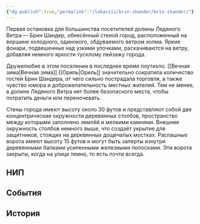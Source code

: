 ```yaml
---
{"dg-publish":true,"permalink":"/lokaczii/brin-shander/brin-shander/"}
---
```



Первая остановка для большинства посетителей долины Ледяного Ветра — Брин Шандер, обнесённый стеной город, расположенный на вершине холодного, одинокого, обдуваемого ветром холма. Яркие фонари, подвешенные над узкими улочками, раскачиваются на ветру, добавляя немного яркости тусклому пейзажу города. 

Дружелюбие в этом поселении в последнее время поутихло. [[Вечная зима\|Вечная зима]] [[Ориль\|Ориль]] значительно сократила количество гостей Брин Шандера, от чего сильно пострадала торговля, а также чувство юмора и доброжелательность местных жителей. Тем не менее, в долине Ледяного Ветра нет более безопасного места, чтобы потратить деньги или переночевать. 

Стены города имеют высоту около 30 футов и представляют собой две концентрические окружности деревянных столбов, пространство между которыми заполнено землёй и мелкими камнями. Внешняя окружность столбов немного выше, что создаёт укрытие для защитников, стоящих на деревянных дощечатых мостках. Распашные ворота имеют высоту 15 футов и могут быть заперты изнутри деревянными балками усиленными железными полосками. Эти ворота закрыты, когда на улице темно, то есть почти всегда.

## НИП


## События


## История